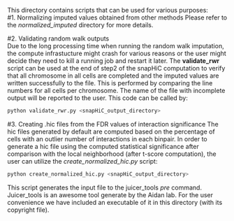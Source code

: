 This directory contains scripts that can be used for various purposes:  
#1. Normalizing imputed values obtained from other methods
Please refer to the *normalized_imputed* directory for more details.  

#2. Validating random walk outputs  
Due to the long processing time when running the random walk imputation, the compute infrastucture might crash for various reasons or the user might decide they need to kill a running job and restart it later. The **validate_rwr** script can be used at the end of step2 of the snapHiC computation to verify that all chromosome in all cells are completed and the imputed values are written successfully to the file. This is performed by comparing the line numbers for all cells per chromosome. The name of the file with incomplete output will be reported to the user. This code can be called by:   
```python
python validate_rwr.py <snapHiC_output_directory>
```

#3. Creating .hic files from the FDR values of interaction significance 
The hic files generated by default are computed based on the percentage of cells with an outlier number of interactions in each binpair. In order to generate a hic file using the computed statistical significance after comparison with the local neighborhood (after t-score computation), the user can utilize the *create_normalized_hic.py* script:  
```python
python create_normalized_hic.py <snapHiC_output_directory>
``` 
This script generates the input file to the juicer_tools *pre* command. Juicer_tools is an awesome tool generate by the Aidan lab. For the user convenience we have included an executable of it in this directory (with its copyright file).

